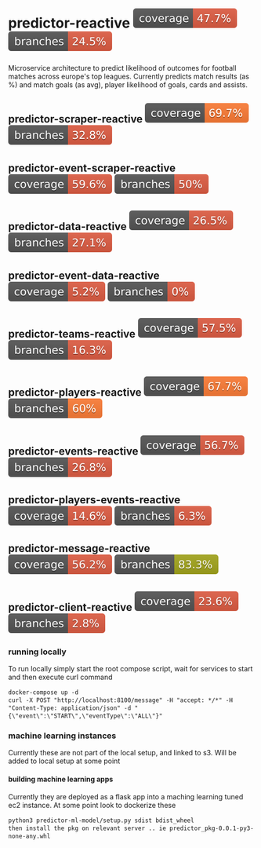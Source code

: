 # predictor-reactive ![Coverage](.github/badges/coverage.svg) ![Branches](.github/badges/branches.svg)

Microservice architecture to predict likelihood of outcomes for football matches across europe's top leagues.  Currently predicts match results (as %) and match goals (as avg), player likelihood of goals, cards and assists.

## predictor-scraper-reactive ![Coverage](.github/badges/scraper-coverage.svg) ![Branches](.github/badges/scraper-branches.svg)

## predictor-event-scraper-reactive ![Coverage](.github/badges/event-scraper-coverage.svg) ![Branches](.github/badges/event-scraper-branches.svg)

## predictor-data-reactive ![Coverage](.github/badges/data-coverage.svg) ![Branches](.github/badges/data-branches.svg)

## predictor-event-data-reactive ![Coverage](.github/badges/event-data-coverage.svg) ![Branches](.github/badges/event-data-branches.svg)

## predictor-teams-reactive ![Coverage](.github/badges/teams-coverage.svg) ![Branches](.github/badges/teams-branches.svg)

## predictor-players-reactive ![Coverage](.github/badges/players-coverage.svg) ![Branches](.github/badges/players-branches.svg)

## predictor-events-reactive ![Coverage](.github/badges/events-coverage.svg) ![Branches](.github/badges/events-branches.svg)

## predictor-players-events-reactive ![Coverage](.github/badges/players-events-coverage.svg) ![Branches](.github/badges/players-events-branches.svg)

## predictor-message-reactive ![Coverage](.github/badges/message-coverage.svg) ![Branches](.github/badges/message-branches.svg)

## predictor-client-reactive ![Coverage](.github/badges/client-coverage.svg) ![Branches](.github/badges/client-branches.svg)


### running locally

To run locally simply start the root compose script, wait for services to start and then execute curl command

```
docker-compose up -d
curl -X POST "http://localhost:8100/message" -H "accept: */*" -H "Content-Type: application/json" -d "{\"event\":\"START\",\"eventType\":\"ALL\"}"
```

### machine learning instances

Currently these are not part of the local setup, and linked to s3.  Will be added to local setup at some point

#### building machine learning apps

Currently they are deployed as a flask app into a maching learning tuned ec2 instance.  At some point look to dockerize these

```
python3 predictor-ml-model/setup.py sdist bdist_wheel
then install the pkg on relevant server .. ie predictor_pkg-0.0.1-py3-none-any.whl 
```
